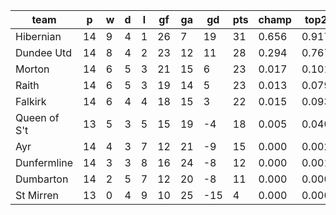 |     team     | p  | w | d | l | gf | ga | gd  | pts | champ | top2  | top3  | top4  |  5-7  | bot4  | bot3  | bot2  |
|--------------|----|---|---|---|----|----|-----|-----|-------|-------|-------|-------|-------|-------|-------|-------|
| Hibernian    | 14 | 9 | 4 | 1 | 26 |  7 |  19 |  31 | 0.656 | 0.917 | 0.975 | 0.993 | 0.007 | 0.000 | 0.000 | 0.000|
| Dundee Utd   | 14 | 8 | 4 | 2 | 23 | 12 |  11 |  28 | 0.294 | 0.767 | 0.913 | 0.968 | 0.031 | 0.002 | 0.000 | 0.000|
| Morton       | 14 | 6 | 5 | 3 | 21 | 15 |   6 |  23 | 0.017 | 0.101 | 0.336 | 0.575 | 0.406 | 0.079 | 0.018 | 0.002|
| Raith        | 14 | 6 | 5 | 3 | 19 | 14 |   5 |  23 | 0.013 | 0.079 | 0.271 | 0.501 | 0.475 | 0.096 | 0.024 | 0.004|
| Falkirk      | 14 | 6 | 4 | 4 | 18 | 15 |   3 |  22 | 0.015 | 0.093 | 0.310 | 0.538 | 0.440 | 0.087 | 0.022 | 0.003|
| Queen of S't | 13 | 5 | 3 | 5 | 15 | 19 |  -4 |  18 | 0.005 | 0.040 | 0.176 | 0.359 | 0.581 | 0.179 | 0.060 | 0.012|
| Ayr          | 14 | 4 | 3 | 7 | 12 | 21 |  -9 |  15 | 0.000 | 0.002 | 0.012 | 0.038 | 0.519 | 0.767 | 0.443 | 0.144|
| Dunfermline  | 14 | 3 | 3 | 8 | 16 | 24 |  -8 |  12 | 0.000 | 0.001 | 0.007 | 0.027 | 0.434 | 0.813 | 0.539 | 0.189|
| Dumbarton    | 14 | 2 | 5 | 7 | 12 | 20 |  -8 |  11 | 0.000 | 0.000 | 0.000 | 0.001 | 0.074 | 0.984 | 0.925 | 0.763|
| St Mirren    | 13 | 0 | 4 | 9 | 10 | 25 | -15 |   4 | 0.000 | 0.000 | 0.000 | 0.000 | 0.032 | 0.993 | 0.968 | 0.884|
